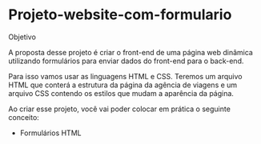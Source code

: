 # Projeto-website-com-formulario

Objetivo

A proposta desse projeto é criar o front-end de uma página web dinâmica utilizando formulários para enviar dados do front-end para o
back-end.

Para isso vamos usar as linguagens HTML e CSS.
Teremos um arquivo HTML que conterá a estrutura da página da agência de viagens e um arquivo CSS contendo os estilos que mudam a 
aparência da página.

Ao criar esse projeto, você vai poder colocar em prática o seguinte conceito:

* Formulários HTML
